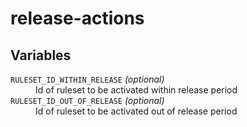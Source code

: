 # release-actions

## Variables

<dl>
<dt><code>RULESET_ID_WITHIN_RELEASE</code> <i>(optional)</i></dt>
<dd>Id of ruleset to be activated within release period</dd>
<dt><code>RULESET_ID_OUT_OF_RELEASE</code> <i>(optional)</i></dt>
<dd>Id of ruleset to be activated out of release period</dd>
</dl>
